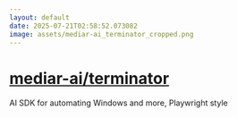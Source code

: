 ```yaml
---
layout: default
date: 2025-07-21T02:58:52.073082
image: assets/mediar-ai_terminator_cropped.png
---
```


# [mediar-ai/terminator](https://github.com/mediar-ai/terminator)

AI SDK for automating Windows and more, Playwright style
